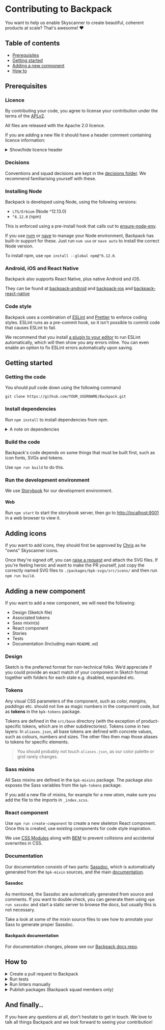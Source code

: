 # Contributing to Backpack

You want to help us enable Skyscanner to create beautiful, coherent products at scale? That's awesome! :heart:

## Table of contents

* [Prerequisites](#prerequisites)
* [Getting started](#getting-started)
* [Adding a new component](#adding-a-new-component)
* [How to](#how-to)

## Prerequisites

### Licence

By contributing your code, you agree to license your contribution under the terms of the [APLv2](./LICENSE).

All files are released with the Apache 2.0 licence.

If you are adding a new file it should have a header comment containing licence information:

<details>
<summary>Show/hide licence header</summary>

```
Backpack - Skyscanner's Design System

Copyright 2016-2019 Skyscanner Ltd

Licensed under the Apache License, Version 2.0 (the "License");
you may not use this file except in compliance with the License.
You may obtain a copy of the License at

  http://www.apache.org/licenses/LICENSE-2.0

Unless required by applicable law or agreed to in writing, software
distributed under the License is distributed on an "AS IS" BASIS,
WITHOUT WARRANTIES OR CONDITIONS OF ANY KIND, either express or implied.
See the License for the specific language governing permissions and
limitations under the License.
```

</details>

### Decisions

Conventions and squad decisions are kept in the [decisions folder](/decisions). We recommend familiarising yourself with these.

### Installing Node

Backpack is developed using Node, using the following versions:

* `LTS/Erbium` (Node ^12.13.0)
* `^6.12.0` (npm)

This is enforced using a pre-install hook that calls out to [ensure-node-env](https://github.com/Skyscanner/ensure-node-env).

If you use [nvm](https://github.com/creationix/nvm) or [nave](https://github.com/isaacs/nave) to manage your Node environment, Backpack has built-in support for these. Just run `nvm use` or `nave auto` to install the correct Node version.

To install npm, use `npm install --global npm@^6.12.0`.


### Android, iOS and React Native

Backpack also supports React Native, plus native Android and iOS.

They can be found at [backpack-android](https://github.com/skyscanner/backpack-android) and [backpack-ios](https://github.com/skyscanner/backpack-ios) and [backpack-react-native](https://github.com/skyscanner/backpack-react-native)

### Code style

Backpack uses a combination of [ESLint](https://eslint.org) and [Prettier](https://prettier.io) to enforce coding styles. ESLint runs as a pre-commit hook, so it isn't possible to commit code that causes ESLint to fail.

We recommend that you install [a plugin to your editor](https://eslint.org/docs/user-guide/integrations#editors) to run ESLint automatically, which will then show you any errors inline. You can even enable an option to fix ESLint errors automatically upon saving.

## Getting started

### Getting the code

You should pull code down using the following command

```
git clone https://github.com/YOUR_USERNAME/Backpack.git
```

### Install dependencies

Run `npm install` to install dependencies from npm.

<details>
<summary>A note on dependencies</summary>

Backpack is a multi-package repository, also known as a monorepo. This means that instead of having one code repository for each npm package, we manage them all inside this single repository.

We use [Lerna](https://lernajs.io) to achieve this. Lerna links packages together inside this repo by 'bootstrapping'.

When you run `npm install`, Lerna is bootstrapped automatically as a post-install hook. However, if you change dependencies within a package, you will need to run Lerna manually with `npm run bootstrap`.

</details>

### Build the code

Backpack's code depends on some things that must be built first, such as icon fonts, SVGs and tokens.

Use `npm run build` to do this.

### Run the development environment

We use [Storybook](https://storybook.js.org/) for our development environment.

#### Web

Run `npm start` to start the storybook server, then go to [http://localhost:9001](http://localhost:9001) in a web browser to view it.

## Adding icons

If you want to add icons, they should first be approved by [Chris](https://skyscanner.slack.com/messages/D6BU4R0V8) as he "owns" Skyscanner icons.

Once they're signed off, you can [raise a request](https://bit.ly/backpack-request) and attach the SVG files. If you're feeling heroic and want to make the PR yourself, just copy the correctly named SVG files to `./packages/bpk-svgs/src/icons/` and then run `npm run build`.

## Adding a new component

If you want to add a new component, we will need the following:

- Design (Sketch file)
- Associated tokens
- Sass mixin(s)
- React component
- Stories
- Tests
- Documentation (Including main `README.md`)

### Design

Sketch is the preferred format for non-technical folks. We’d appreciate if you could provide an exact match of your component in Sketch format together with folders for each state e.g. disabled, expanded etc.

### Tokens

Any visual CSS parameters of the component, such as *color, margins, paddings* etc. should not live as magic numbers in the component code, but as **tokens** in the `bpk-tokens` package.

Tokens are defined in the `src/base` directory (with the exception of product-specific tokens, which are in other subdirectories). Tokens come in two layers: In `aliases.json`, all base tokens are defined with concrete values, such as colours, numbers and sizes. The other files then map those aliases to tokens for specific elements.

> You should probably not touch `aliases.json`, as our color palette or grid rarely changes.

### Sass mixins

All Sass mixins are defined in the `bpk-mixins` package. The package also exposes the Sass variables from the `bpk-tokens` package.

If you add a new file of mixins, for example for a new *atom*, make sure you add the file to the imports in `_index.scss`.

### React component

Use `npm run create-component` to create a new skeleton React component. Once this is created, use existing components for code style inspiration.

We use [CSS Modules](https://github.com/css-modules/css-modules) along with [BEM](http://getbem.com/) to prevent collisions and accidental overwrites in CSS.

### Documentation

Our documentation consists of two parts: [Sassdoc](https://backpack.github.io/sassdoc/), which is automatically generated from the `bpk-mixin` sources, and the main [documentation](https://backpack.github.io).

#### Sassdoc

As mentioned, the Sassdoc are automatically generated from source and comments. If you want to double check, you can generate them using `npm run sassdoc` and start a static server to browse the docs, but usually this is not necessary.

Take a look at some of the mixin source files to see how to annotate your Sass to generate proper Sassdoc.

#### Backpack documentation

For documentation changes, please see our [Backpack docs repo](http://github.com/Skyscanner/backpack-docs).

## How to

<details>
<summary>Create a pull request to Backpack</summary>

For anything non-trivial, we strongly recommend speaking to somebody from Backpack squad before starting work on a PR. This lets us pass on any advice or knowledge we already have about the work you're proposing. It might even be something we're already working on. After this, follow the steps below.

1. [Fork the repository](https://github.com/Skyscanner/backpack/fork).
2. Create a new branch.
3. Make your changes.
4. Commit and push your new branch.
5. Submit a [pull request](https://github.com/Skyscanner/backpack/pulls).
6. Notify someone in Backpack squad or drop a note in #backpack.

Don't forget to update [`UNRELEASED.yaml`](UNRELEASED.yaml) for any user-facing changes.

Bear in mind that small, incremental pull requests are likely to be reviewed faster.

</details>

<details>
<summary>Run tests</summary>

`npm test` will pick up any files that end in `-test.js`, so you don't need to do anything to make Jest pick them up.

You can also run the tests in 'watch mode', which means the process will continually run and run tests every time files change. Use `npm run jest:watch` to do this.

</details>

<details>
<summary>Run linters manually</summary>

* `npm run lint` to lint both JS and SCSS.
* `npm run lint:js` to lint JS.
* `npm run lint:js:fix` to lint and try to automatically fix any errors.
* `npm run lint:scss` to lint SCSS.

</details>

<details>
<summary>Publish packages (Backpack squad members only)</summary>

- Update the [unreleased changelog](/UNRELEASED.yaml) with every package that has changed, separating out `BRAKING`, `ADDED` and `FIXED` changes (there are examples at the bottom of the file). If you need more details on classification please checkout the [versioning decision](/decisions/versioning-rules.md)).
  - Some useful commands for determining "what's changed?":
    - `npm run lerna updated`
    - `npm run lerna diff <package-name>`
- Make sure you are an owner of the npm packages (speak to a member of the Backpack squad).
- **Run `npm run release`** (this will run several checks and then `lerna publish`). Do not run `npm publish`.
- You’ll be asked to confirm the new versions and descriptions for every package that has changed.
- If you need to make changes you can exit without confirming and no changes will be made.

Be aware that if `bpk-tokens` has changed, *all* packages in the repository will be updated as they all depend on `bpk-tokens`. Changing an existing token is almost always worth a "major" release, whereas adding a new token is usually a "minor" release.

When a component is released for the first time on npm, remember to add the component to the Skyscanner organisation through the [npm UI](https://www.npmjs.com/settings/skyscanner/teams/team/backpack/access).

</details>

## And finally..

If you have any questions at all, don't hesitate to get in touch. We love to talk all things Backpack and we look forward to seeing your contribution!
